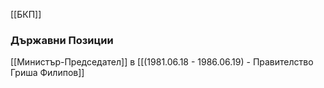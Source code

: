 [[БКП]]

### Държавни Позиции
[[Министър-Председател]] в [[(1981.06.18 - 1986.06.19) - Правителство Гриша Филипов]]